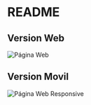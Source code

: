 # README #

## Version Web ##

![Página Web](https://bitbucket.org/uceva/sitioweb2/raw/367dc27704090ab73abaa4a1045845dda7b56b60/web%20site.png)


## Version Movil ##

![Página Web Responsive](https://bitbucket.org/uceva/sitioweb2/raw/367dc27704090ab73abaa4a1045845dda7b56b60/mobile%20site.png)